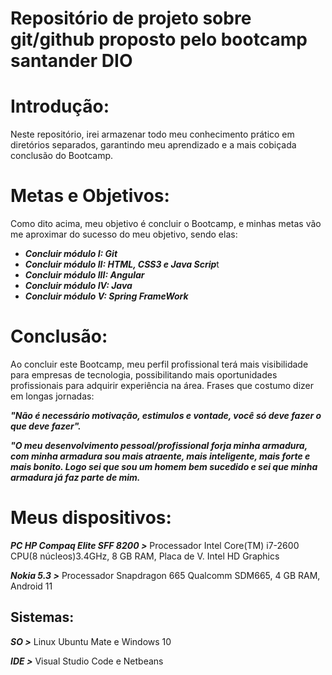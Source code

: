 
# Repositório de projeto sobre git/github proposto pelo bootcamp santander DIO

# Introdução:
Neste repositório, irei armazenar todo meu conhecimento prático em diretórios separados, garantindo meu aprendizado e a mais cobiçada conclusão do Bootcamp.

# Metas e Objetivos:
Como dito acima, meu objetivo é concluir o Bootcamp, e minhas metas vão me aproximar do sucesso do meu objetivo, sendo elas:


* ***Concluir módulo I: Git***
* ***Concluir módulo II: HTML, CSS3 e Java Scrip***t
* ***Concluir módulo III: Angular***
* ***Concluir módulo IV: Java***
* ***Concluir módulo V: Spring FrameWork***



# Conclusão:
Ao concluir este Bootcamp, meu perfil profissional terá mais visibilidade para empresas de tecnologia, possibilitando mais oportunidades profissionais para adquirir experiência na área. 
Frases que costumo dizer em longas jornadas:
 
***"Não é necessário motivação, estimulos e vontade, você só deve fazer o que deve fazer".***

***"O meu desenvolvimento pessoal/profissional forja minha armadura, com minha armadura sou mais atraente, mais inteligente, mais forte e mais bonito. Logo sei que sou um homem bem sucedido e sei que minha armadura já faz parte de mim.***


# Meus dispositivos:
***PC HP Compaq Elite SFF 8200 >*** Processador Intel Core(TM) i7-2600 CPU(8 núcleos)3.4GHz, 8 GB RAM, Placa de V. Intel HD Graphics 

***Nokia 5.3 >*** Processador Snapdragon 665 Qualcomm SDM665, 4 GB RAM, Android 11

## Sistemas:
***SO >*** Linux Ubuntu Mate e Windows 10

***IDE >*** Visual Studio Code e Netbeans

 


